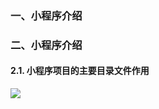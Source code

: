 ### 一、小程序介绍



### 二、小程序介绍

#### 2.1. 小程序项目的主要目录文件作用

![](D:\桌面\learning\wxss\note\img\小程序项目的主要目录文件作用.png)

